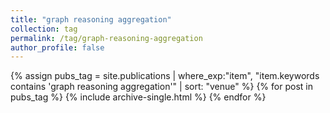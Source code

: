 ```yaml
---
title: "graph reasoning aggregation"
collection: tag
permalink: /tag/graph-reasoning-aggregation
author_profile: false
---
```

{% assign pubs_tag = site.publications | where_exp:"item", "item.keywords contains 'graph reasoning aggregation'" | sort: "venue" %}
{% for post in pubs_tag %}
  {% include archive-single.html %}
{% endfor %}